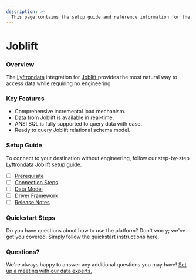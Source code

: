 ```yaml
---
description: >-
  This page contains the setup guide and reference information for the Joblift source connector.
---
```


# Joblift

### Overview

The [Lyftrondata](https://www.lyftrondata.com/) integration for [Joblift](https://www.lyftrondata.com/integration/joblift/)[ ](https://www.lyftrondata.com/integration/joblift/)provides the most natural way to access data while requiring no engineering.

### Key Features

* Comprehensive incremental load mechanism.
* Data from Joblift is available in real-time.&#x20;
* ANSI SQL is fully supported to query data with ease.
* Ready to query Joblift relational schema model.

### Setup Guide

To connect to your destination without engineering, follow our step-by-step [Lyftrondata](https://www.lyftrondata.com/)  [Joblift](https://www.lyftrondata.com/integration/joblift/) setup guide.

* [ ] [Prerequisite](../../marketing-analytics/joblift/prerequisite.md)
* [ ] [Connection Steps](../../marketing-analytics/joblift/connection-steps.md)
* [ ] [Data Model](../../marketing-analytics/joblift/data-model/)
* [ ] [Driver Framework](../../marketing-analytics/joblift/driver-framework/)
* [ ] [Release Notes](../../marketing-analytics/joblift/release-notes.md)

### Quickstart Steps

Do you have questions about how to use the platform? Don't worry; we've got you covered. Simply follow the quickstart instructions [here](../../../quickstart-steps.md).

### Questions? <a href="#questions" id="questions"></a>

We're always happy to answer any additional questions you may have! [Set up a meeting with our data experts.](https://www.lyftrondata.com/book-a-meeting/)

